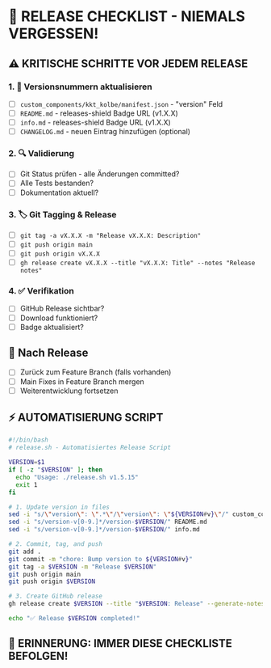 # 🚀 RELEASE CHECKLIST - NIEMALS VERGESSEN!

## ⚠️ KRITISCHE SCHRITTE VOR JEDEM RELEASE

### 1. 📝 Versionsnummern aktualisieren
- [ ] `custom_components/kkt_kolbe/manifest.json` - "version" Feld
- [ ] `README.md` - releases-shield Badge URL (v1.X.X)
- [ ] `info.md` - releases-shield Badge URL (v1.X.X)
- [ ] `CHANGELOG.md` - neuen Eintrag hinzufügen (optional)

### 2. 🔍 Validierung
- [ ] Git Status prüfen - alle Änderungen committed?
- [ ] Alle Tests bestanden?
- [ ] Dokumentation aktuell?

### 3. 🏷️ Git Tagging & Release
- [ ] `git tag -a vX.X.X -m "Release vX.X.X: Description"`
- [ ] `git push origin main`
- [ ] `git push origin vX.X.X`
- [ ] `gh release create vX.X.X --title "vX.X.X: Title" --notes "Release notes"`

### 4. ✅ Verifikation
- [ ] GitHub Release sichtbar?
- [ ] Download funktioniert?
- [ ] Badge aktualisiert?

## 🔄 Nach Release
- [ ] Zurück zum Feature Branch (falls vorhanden)
- [ ] Main Fixes in Feature Branch mergen
- [ ] Weiterentwicklung fortsetzen

## ⚡ AUTOMATISIERUNG SCRIPT

```bash
#!/bin/bash
# release.sh - Automatisiertes Release Script

VERSION=$1
if [ -z "$VERSION" ]; then
  echo "Usage: ./release.sh v1.5.15"
  exit 1
fi

# 1. Update version in files
sed -i "s/\"version\": \".*\"/\"version\": \"${VERSION#v}\"/" custom_components/kkt_kolbe/manifest.json
sed -i "s/version-v[0-9.]*/version-$VERSION/" README.md
sed -i "s/version-v[0-9.]*/version-$VERSION/" info.md

# 2. Commit, tag, and push
git add .
git commit -m "chore: Bump version to ${VERSION#v}"
git tag -a $VERSION -m "Release $VERSION"
git push origin main
git push origin $VERSION

# 3. Create GitHub release
gh release create $VERSION --title "$VERSION: Release" --generate-notes

echo "✅ Release $VERSION completed!"
```

## 🚨 ERINNERUNG: IMMER DIESE CHECKLISTE BEFOLGEN!
